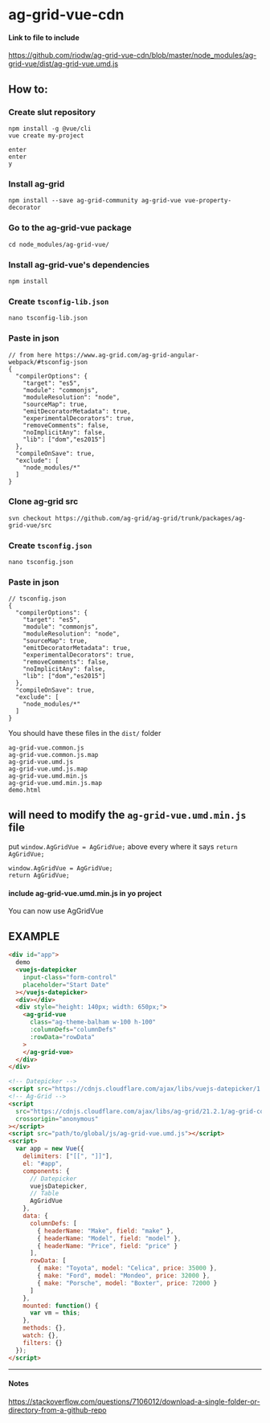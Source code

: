 # ag-grid-vue-cdn

#### Link to file to include

https://github.com/riodw/ag-grid-vue-cdn/blob/master/node_modules/ag-grid-vue/dist/ag-grid-vue.umd.js

## How to:

### Create slut repository

```
npm install -g @vue/cli
vue create my-project
```

```
enter
enter
y
```

### Install ag-grid

```
npm install --save ag-grid-community ag-grid-vue vue-property-decorator
```

### Go to the ag-grid-vue package

```
cd node_modules/ag-grid-vue/
```

### Install ag-grid-vue's dependencies

```
npm install
```

### Create `tsconfig-lib.json`

```
nano tsconfig-lib.json
```

### Paste in json

```
// from here https://www.ag-grid.com/ag-grid-angular-webpack/#tsconfig-json
{
  "compilerOptions": {
    "target": "es5",
    "module": "commonjs",
    "moduleResolution": "node",
    "sourceMap": true,
    "emitDecoratorMetadata": true,
    "experimentalDecorators": true,
    "removeComments": false,
    "noImplicitAny": false,
    "lib": ["dom","es2015"]
  },
  "compileOnSave": true,
  "exclude": [
    "node_modules/*"
  ]
}
```

### Clone ag-grid src

```
svn checkout https://github.com/ag-grid/ag-grid/trunk/packages/ag-grid-vue/src
```

### Create `tsconfig.json`

```
nano tsconfig.json
```

### Paste in json

```
// tsconfig.json
{
  "compilerOptions": {
    "target": "es5",
    "module": "commonjs",
    "moduleResolution": "node",
    "sourceMap": true,
    "emitDecoratorMetadata": true,
    "experimentalDecorators": true,
    "removeComments": false,
    "noImplicitAny": false,
    "lib": ["dom","es2015"]
  },
  "compileOnSave": true,
  "exclude": [
    "node_modules/*"
  ]
}
```

You should have these files in the `dist/` folder

```
ag-grid-vue.common.js
ag-grid-vue.common.js.map
ag-grid-vue.umd.js
ag-grid-vue.umd.js.map
ag-grid-vue.umd.min.js
ag-grid-vue.umd.min.js.map
demo.html
```

## will need to modify the `ag-grid-vue.umd.min.js` file

put `window.AgGridVue = AgGridVue;` above every where it says `return AgGridVue;`

```
window.AgGridVue = AgGridVue;
return AgGridVue;
```

#### include ag-grid-vue.umd.min.js in yo project

You can now use AgGridVue

## EXAMPLE

```html
<div id="app">
  demo
  <vuejs-datepicker
    input-class="form-control"
    placeholder="Start Date"
  ></vuejs-datepicker>
  <div></div>
  <div style="height: 140px; width: 650px;">
    <ag-grid-vue
      class="ag-theme-balham w-100 h-100"
      :columnDefs="columnDefs"
      :rowData="rowData"
    >
    </ag-grid-vue>
  </div>
</div>

<!-- Datepicker -->
<script src="https://cdnjs.cloudflare.com/ajax/libs/vuejs-datepicker/1.6.2/vuejs-datepicker.min.js"></script>
<!-- Ag-Grid -->
<script
  src="https://cdnjs.cloudflare.com/ajax/libs/ag-grid/21.2.1/ag-grid-community.min.js"
  crossorigin="anonymous"
></script>
<script src="path/to/global/js/ag-grid-vue.umd.js"></script>
<script>
  var app = new Vue({
    delimiters: ["[[", "]]"],
    el: "#app",
    components: {
      // Datepicker
      vuejsDatepicker,
      // Table
      AgGridVue
    },
    data: {
      columnDefs: [
        { headerName: "Make", field: "make" },
        { headerName: "Model", field: "model" },
        { headerName: "Price", field: "price" }
      ],
      rowData: [
        { make: "Toyota", model: "Celica", price: 35000 },
        { make: "Ford", model: "Mondeo", price: 32000 },
        { make: "Porsche", model: "Boxter", price: 72000 }
      ]
    },
    mounted: function() {
      var vm = this;
    },
    methods: {},
    watch: {},
    filters: {}
  });
</script>
```

---

#### Notes

https://stackoverflow.com/questions/7106012/download-a-single-folder-or-directory-from-a-github-repo
